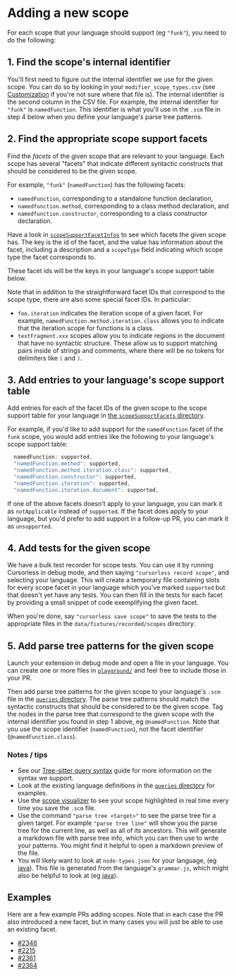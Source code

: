 # Adding a new scope

For each scope that your language should support (eg `"funk"`), you need to do the following:

## 1. Find the scope's internal identifier

You'll first need to figure out the internal identifier we use for the given scope. You can do so by looking in your `modifier_scope_types.csv` (see [Customization](../user/customization.md) if you're not sure where that file is). The internal identifier is the second column in the CSV file. For example, the internal identifier for `"funk"` is `namedFunction`. This identifier is what you'll use in the `.scm` file in step 4 below when you define your language's parse tree patterns.

## 2. Find the appropriate scope support facets

Find the _facets_ of the given scope that are relevant to your language. Each scope has several "facets" that indicate different syntactic constructs that should be considered to be the given scope.

For example, `"funk"` (`namedFunction`) has the following facets:

- `namedFunction`, corresponding to a standalone function declaration,
- `namedfunction.method`, corresponding to a class method declaration, and
- `namedfunction.constructor`, corresponding to a class constructor declaration.

Have a look in [`scopeSupportFacetInfos`](../../packages/common/src/scopeSupportFacets/scopeSupportFacetInfos.ts) to see which facets the given scope has. The key is the id of the facet, and the value has information about the facet, including a description and a `scopeType` field indicating which scope type the facet corresponds to.

These facet ids will be the keys in your language's scope support table below.

Note that in addition to the straightforward facet IDs that correspond to the scope type, there are also some special facet IDs. In particular:

- `foo.iteration` indicates the iteration scope of a given facet. For example, `namedFunction.method.iteration.class` allows you to indicate that the iteration scope for functions is a class.
- `textFragment.xxx` scopes allow you to indicate regions in the document that have no syntactic structure. These allow us to support matching pairs inside of strings and comments, where there will be no tokens for delimiters like `(` and `)`.

## 3. Add entries to your language's scope support table

Add entries for each of the facet IDs of the given scope to the scope support table for your language in [the `scopeSupportFacets` directory](/../../packages/common/src/scopeSupportFacets).

For example, if you'd like to add support for the `namedFunction` facet of the `funk` scope, you would add entries like the following to your language's scope support table:

```ts
  namedFunction: supported,
  "namedFunction.method": supported,
  "namedFunction.method.iteration.class": supported,
  "namedFunction.constructor": supported,
  "namedFunction.iteration": supported,
  "namedFunction.iteration.document": supported,
```

If one of the above facets doesn't apply to your language, you can mark it as `notApplicable` instead of `supported`. If the facet does apply to your language, but you'd prefer to add support in a follow-up PR, you can mark it as `unsupported`.

## 4. Add tests for the given scope

We have a bulk test recorder for scope tests. You can use it by running Cursorless in debug mode, and then saying `"cursorless record scope"`, and selecting your language. This will create a temporary file containing slots for every scope facet in your language which you've marked `supported` but that doesn't yet have any tests. You can then fill in the tests for each facet by providing a small snippet of code exemplifying the given facet.

When you're done, say `"cursorless save scope"` to save the tests to the appropriate files in the `data/fixtures/recorded/scopes` directory.

## 5. Add parse tree patterns for the given scope

Launch your extension in debug mode and open a file in your language. You can create one or more files in [`playground/`](../../data/playground) and feel free to include those in your PR.

Then add parse tree patterns for the given scope to your language's `.scm` file in the [`queries` directory](../../queries). The parse tree patterns should match the syntactic constructs that should be considered to be the given scope. Tag the nodes in the parse tree that correspond to the given scope with the internal identifier you found in step 1 above, eg `@namedFunction`. Note that you use the scope identifier (`namedFunction`), not the facet identifier (`@namedFunction.class`).

### Notes / tips

- See our [Tree-sitter query syntax](tree-sitter-query-syntax.md) guide for more information on the syntax we support.
- Look at the existing language definitions in the [`queries` directory](../../queries) for examples.
- Use the [scope visualizer](../user/scope-visualizer.md) to see your scope highlighted in real time every time you save the `.scm` file.
- Use the command `"parse tree <target>"` to see the parse tree for a given target. For example `"parse tree line"` will show you the parse tree for the current line, as well as all of its ancestors. This will generate a markdown file with parse tree info, which you can then use to write your patterns. You might find it helpful to open a markdown preview of the file.
- You will likely want to look at `node-types.json` for your language, (eg [java](https://github.com/tree-sitter/tree-sitter-java/blob/master/src/node-types.json)). This file is generated from the language's `grammar.js`, which might also be helpful to look at (eg [java](https://github.com/tree-sitter/tree-sitter-java/blob/master/grammar.js)).

## Examples

Here are a few example PRs adding scopes. Note that in each case the PR also introduced a new facet, but in many cases you will just be able to use an existing facet.

- [#2346](https://github.com/cursorless-dev/cursorless/pull/2346)
- [#2215](https://github.com/cursorless-dev/cursorless/pull/2215)
- [#2361](https://github.com/cursorless-dev/cursorless/pull/2361)
- [#2364](https://github.com/cursorless-dev/cursorless/pull/2364)
